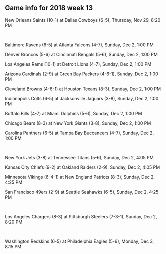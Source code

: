 ## Game info for 2018 week 13
New Orleans Saints (10-1) at Dallas Cowboys (6-5), Thursday, Nov 29, 8:20 PM


<br/>

Baltimore Ravens (6-5) at Atlanta Falcons (4-7), Sunday, Dec 2, 1:00 PM

Denver Broncos (5-6) at Cincinnati Bengals (5-6), Sunday, Dec 2, 1:00 PM

Los Angeles Rams (10-1) at Detroit Lions (4-7), Sunday, Dec 2, 1:00 PM

Arizona Cardinals (2-9) at Green Bay Packers (4-6-1), Sunday, Dec 2, 1:00 PM

Cleveland Browns (4-6-1) at Houston Texans (8-3), Sunday, Dec 2, 1:00 PM

Indianapolis Colts (6-5) at Jacksonville Jaguars (3-8), Sunday, Dec 2, 1:00 PM

Buffalo Bills (4-7) at Miami Dolphins (5-6), Sunday, Dec 2, 1:00 PM

Chicago Bears (8-3) at New York Giants (3-8), Sunday, Dec 2, 1:00 PM

Carolina Panthers (6-5) at Tampa Bay Buccaneers (4-7), Sunday, Dec 2, 1:00 PM


<br/>

New York Jets (3-8) at Tennessee Titans (5-6), Sunday, Dec 2, 4:05 PM

Kansas City Chiefs (9-2) at Oakland Raiders (2-9), Sunday, Dec 2, 4:05 PM

Minnesota Vikings (6-4-1) at New England Patriots (8-3), Sunday, Dec 2, 4:25 PM

San Francisco 49ers (2-9) at Seattle Seahawks (6-5), Sunday, Dec 2, 4:25 PM


<br/>

Los Angeles Chargers (8-3) at Pittsburgh Steelers (7-3-1), Sunday, Dec 2, 8:20 PM


<br/>

Washington Redskins (6-5) at Philadelphia Eagles (5-6), Monday, Dec 3, 8:15 PM

